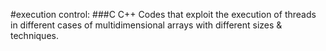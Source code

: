 #execution control: 
###C C++
 Codes that exploit the execution of threads in different cases of multidimensional arrays with different sizes & techniques.